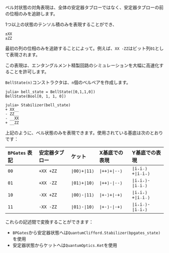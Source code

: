 ベル対状態の対角表現は、全体の安定器タブローではなく、安定器タブローの前の位相のみを追跡します。

1つ以上の状態のテンソル積のみを表現することができ、

```
±XX
±ZZ
```

最初の列の位相のみを追跡することによって。例えば、`XX -ZZ`はビット列`01`として表現されます。

この表現は、エンタングルメント精製回路のシミュレーションを大幅に高速化することを許可します。

`BellState(n)`コンストラクタは、`n`個のベルペアを作成します。

```jldoctest
julia> bell_state = BellState([0,1,1,0])
BellState(Bool[0, 1, 1, 0])

julia> Stabilizer(bell_state)
+ XX__
- ZZ__
- __XX
+ __ZZ
```

上記のように、ベル状態のみを表現できます。使用されている基底は次のとおりです：

| `BPGates` 表記 | 安定器タブロー   | ケット         | X基底での表現     | Y基底での表現         |
|:------------ |:--------- |:----------- |:----------- |:--------------- |
| `00`         | `+XX +ZZ` | `∣00⟩+∣11⟩` | `∣++⟩+∣--⟩` | `∣i₊i₋⟩+∣i₋i₊⟩` |
| `01`         | `+XX -ZZ` | `∣01⟩+∣10⟩` | `∣++⟩-∣--⟩` | `∣i₊i₊⟩-∣i₋i₋⟩` |
| `10`         | `-XX +ZZ` | `∣00⟩-∣11⟩` | `∣+-⟩+∣-+⟩` | `∣i₊i₊⟩+∣i₋i₋⟩` |
| `11`         | `-XX -ZZ` | `∣01⟩-∣10⟩` | `∣+-⟩-∣-+⟩` | `∣i₊i₋⟩-∣i₋i₊⟩` |

これらの記述間で変換することができます：

  * `BPGates`から安定器状態へは`QuantumClifford.Stabilizer(bpgates_state)`を使用
  * 安定器状態からケットへは`QuantumOptics.Ket`を使用
